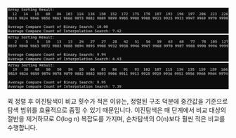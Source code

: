 ![](./image1.png)
![](./image2.png)
![](./image3.png)



퀵 정렬 후 이진탐색이 비교 횟수가 적은 이유는,
정렬된 구조 덕분에 중간값을 기준으로 탐색 범위를 효율적으로 좁힐 수 있기 때문입니다.
이진탐색은 매 단계에서 비교 대상의 절반을 제거하므로 O(log n) 복잡도를 가지며, 
순차탐색의 O(n)보다 훨씬 적은 비교를 수행합니다.
